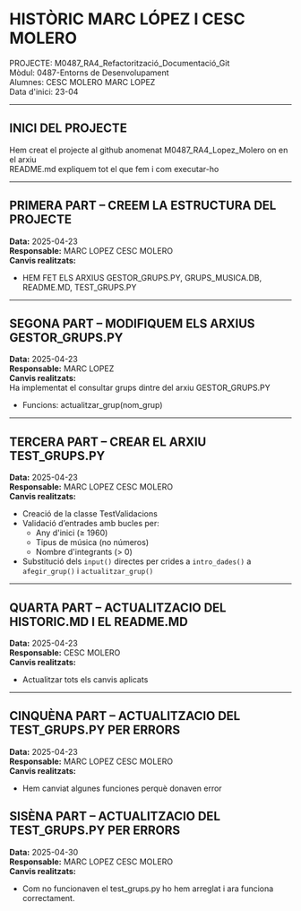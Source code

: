 # HISTÒRIC MARC LÓPEZ I CESC MOLERO

PROJECTE: M0487_RA4_Refactorització_Documentació_Git  
Mòdul: 0487-Entorns de Desenvolupament  
Alumnes: CESC MOLERO  MARC LOPEZ  
Data d'inici: 23-04

---

## INICI DEL PROJECTE

  Hem creat el projecte al github anomenat M0487_RA4_Lopez_Molero on en el arxiu  
  README.md expliquem tot el que fem i com executar-ho 

---

## PRIMERA PART – CREEM LA ESTRUCTURA DEL PROJECTE

**Data:** 2025-04-23  
**Responsable:** MARC LOPEZ CESC MOLERO  
**Canvis realitzats:**
- HEM FET ELS ARXIUS GESTOR_GRUPS.PY, GRUPS_MUSICA.DB, README.MD, TEST_GRUPS.PY

---

## SEGONA PART – MODIFIQUEM ELS ARXIUS GESTOR_GRUPS.PY

**Data:** 2025-04-23  
**Responsable:** MARC LOPEZ  
**Canvis realitzats:**  
Ha implementat el consultar grups dintre del arxiu GESTOR_GRUPS.PY  
- Funcions: actualitzar_grup(nom_grup)

---

## TERCERA PART – CREAR EL ARXIU TEST_GRUPS.PY

**Data:** 2025-04-23  
**Responsable:** MARC LOPEZ CESC MOLERO  
**Canvis realitzats:**
- Creació de la classe TestValidacions  
- Validació d’entrades amb bucles per:  
  - Any d'inici (≥ 1960)  
  - Tipus de música (no números)  
  - Nombre d'integrants (> 0)  
- Substitució dels `input()` directes per crides a `intro_dades()` a `afegir_grup()` i `actualitzar_grup()`

---

## QUARTA PART – ACTUALITZACIO DEL HISTORIC.MD I EL README.MD

**Data:** 2025-04-23  
**Responsable:** CESC MOLERO  
**Canvis realitzats:**
- Actualitzar tots els canvis aplicats 

---

## CINQUÈNA PART – ACTUALITZACIO DEL TEST_GRUPS.PY PER ERRORS

**Data:** 2025-04-23  
**Responsable:** MARC LOPEZ CESC MOLERO  
**Canvis realitzats:**
- Hem canviat algunes funciones perquè donaven error

## SISÈNA PART – ACTUALITZACIO DEL TEST_GRUPS.PY PER ERRORS

**Data:** 2025-04-30  
**Responsable:** MARC LOPEZ CESC MOLERO  
**Canvis realitzats:**
- Com no funcionaven el test_grups.py ho hem arreglat i ara funciona correctament.
